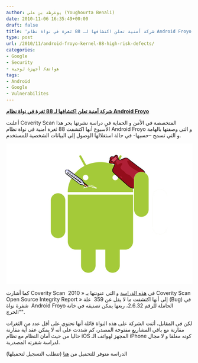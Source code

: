 ```yaml
---
author: يوغرطة بن علي (Youghourta Benali)
date: 2010-11-06 16:35:49+00:00
draft: false
title: 'شركة أمنية تعلن اكتشافها لـ 88 ثغرة في نواة نظام Android Froyo '
type: post
url: /2010/11/android-froyo-kernel-88-high-risk-defects/
categories:
- Google
- Security
- هواتف/ أجهزة لوحية
tags:
- Android
- Google
- Vulnerabilites
---
```


**[شركة أمنية تعلن اكتشافها لـ 88 ثغرة في نواة نظام Android Froyo](https://www.it-scoop.com/2010/11/android-froyo-kernel-88-high-risk-defects)**




أعلنت Coverity Scan المتخصصة في الأمن و الحماية في دراسة نشرتها بحر هذا الأسبوع أنها اكتشفت 88 ثغرة أمنية في نواة نظام Android Froyo و التي وصفتها بالهامة و التي تسمح –حسبها- في حالة استغلالها الوصول إلى البيانات الشخصية للمستخدم.




[![](Android-vulnerabilites.jpg)
](https://www.it-scoop.com/2010/11/android-froyo-kernel-88-high-risk-defects)


كما أشارت Coverity Scan  في [هذه الدراسة](http://softwareintegrity.coverity.com/2011ScanAndroidReg.html) و التي عنونتها بـ « 2010 Coverity Scan Open Source Integrity Report » إلى أنها اكتشفت ما لا يقل عن 359  علة (Bug) في شفرة نواة  Android Froyo الحاملة للرقم 2.6.32، ربعها يمكن تصنيفه في خانة "الحرج".

لكن في المقابل، أثنت الشركة على هذه النواة قائلة أنها تحتوي على أقل عدد من الثغرات مقارنة مع باقي المشاريع مفتوحة المصدر، كم شددت على أنه لا يمكن عقد أية مقارنة حاليا من حيث أمان النظام مع نظام iOS المجهز لهواتف الـ iPhone كونه مغلقا و لا مجال لدراسة شفرته المصدرية.

الدراسة متوفر للتحميل من [هنا](http://softwareintegrity.coverity.com/2011ScanAndroidReg.html) (تتطلب التسجيل لتحميلها)

